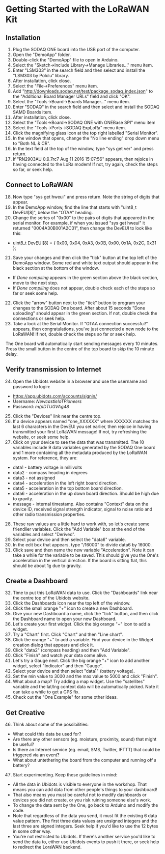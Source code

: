 Getting Started with the LoRaWAN Kit
====================================

Installation
------------

1. Plug the SODAQ ONE board into the USB port of the computer.
2. Open the "DemoApp" folder.
3. Double-click the "DemoApp" file to open in Arduino.
4. Select the "Sketch->Include Library->Manage Libraries..." menu item.
5. Enter "LSM303" in the search field and then select and install the "LSM303 by Pololu" library.
6. After installation, click close.
7. Select the "File->Preferences" menu item.
8. Add "http://downloads.sodaq.net/test/package_sodaq_index.json" to the "Additional Board Manager URLs" field and click "OK".
9. Select the "Tools->Board->Boards Manager..." menu item.
10. Enter "SODAQ" in the search field and then select and install the SODAQ SAMD Boards item.
11. After installation, click close.
12. Select the "Tools->Board->SODAQ ONE with ONEBase SPI" menu item
13. Select the "Tools->Ports->SODAQ ExpLoRa" menu item.
14. Click the magnifying glass icon at the top right labelled "Serial Monitor".
15. In the window that opens, change the "No line ending" drop down menu to "Both NL & CR".
16. In the text field at the top of the window, type "sys get ver" and press return.
17. If "RN2903AU 0.9.7rc7 Aug 11 2016 15:07:56" appears, then rejoice in having connected to the LoRa modem! If not, try again, check the steps so far, or seek help.


Connect to LoRaWAN
------------------

18. Now type "sys get hweui" and press return. Note the string of digits that appear.
19. In the DemoApp window, find the line that starts with "uint8_t DevEUI[8]", below the "OTAA" heading.
20. Change the series of "0x00" to the pairs of digits that appeared in the serial monitor. For example, if when you issued "sys get hweui" it returned "0004A30B001A2C31", then change the DevEUI to look like this:
* uint8_t DevEUI[8] = { 0x00, 0x04, 0xA3, 0x0B, 0x00, 0x1A, 0x2C, 0x31 };
21. Save your changes and then click the "tick" button at the top left of the DemoApp window.
Some red and white text output should appear in the black section at the bottom of the window.
* If *Done compiling* appears in the green section above the black section, move to the next step.
* If *Done compiling* does not appear, double check each of the steps so far or seek some help.
22. Click the "arrow" button next to the "tick" button to program your changes to the SODAQ One board. After about 15 seconds "Done uploading" should appear in the green section. If not, double check the connections or seek help.
23. Take a look at the Serial Monitor. If "OTAA connection successful!" appears, then congratulations, you've just connected a new node to the LoRaWAN! If not, double check the steps so far or seek help.

The One board will automatically start sending messages every 10 minutes. Press the small button in the centre of the top board to skip the 10 minute delay.

Verify transmission to Internet
-------------------------------

24. Open the Ubidots website in a browser and use the username and password to login:
* https://app.ubidots.com/accounts/signin/
* Username: _NewcastleIoTPioneers_
* Password: _m(pDTUGVAg48_
25. Click the "Devices" link near the centre top.
26. If a device appears named "one_XXXXXX" where XXXXXX matches the last 6 characters in the DevEUI you set earlier, then rejoice in having transmitted your first LoRaWAN message! If not, try refreshing the website, or seek some help.
27. Click on your device to see the data that was transmitted. The 10 variables include 9 data variables generated by the SODAQ One board and 1 more containing all the metadata produced by the LoRaWAN system. For reference, they are:
* data1 - battery voltage in millivolts
* data2 - compass heading in degrees
* data3 - not assigned
* data4 - acceleration in the left right board direction.
* data5 - acceleration in the top bottom board direction.
* data6 - acceleration in the up down board direction. Should be high due to gravity.
* message - internal timestamp. Also contains "Context" data on the device ID, received signal strength indicator, signal to noise ratio and other radio transmission properties.

28. These raw values are a little hard to work with, so let's create some friendlier variables. Click the "Add Variable" box at the end of the variables and select "Derived".
29. Select your device and then select the "data6" variable.
30. In the edit box that appears, type "/16000" to divide data6 by 16000.
31. Click save and then name the new variable "Acceleration". Note it can take a while for the variable to be saved. This should give you the One's acceleration in the vertical direction. If the board is sitting flat, this should be about 1g due to gravity.


Create a Dashboard
------------------

32. Time to put this LoRaWAN data to use. Click the "Dashboards" link near the centre top of the Ubidots website.
33. Click the Dashboards icon near the top left of the window.
34. Click the small orange "+" icon to create a new Dashboard.
35. Give your new Dashboard a name, click the "tick" button, and then click the Dashboard name to open your new Dashboard.
36. Let's create your first widget. Click the big orange "+" icon to add a widget.
37. Try a "Chart" first. Click "Chart" and then "Line chart".
38. Click the orange "+" to add a variable. Find your device in the Widget creation dialog that appears and click it.
39. Click "data2" (compass heading) and then "Add Variable".
40. Click "Finish" and watch your data come alive.
41. Let's try a Gauge next. Click the big orange "+" icon to add another widget, select "Indicator" and then "Gauge".
42. Select your device and then select "data1" (battery voltage).
43. Set the min value to 3000 and the max value to 5000 and click "Finish".
44. What about a map? Try adding a map widget. Use the "satellites" variable and the lat/lng context data will be automatically picked. Note it can take a while to get a GPS fix.
45. Check out the "One Example" for some other ideas.


Get Creative
------------

46. Think about some of the possibilities:
* What could this data be used for?
* Are there any other sensors (eg. moisture, proximity, sound) that might be useful?
* Is there an Internet service (eg. email, SMS, Twitter, IFTTT) that could be triggered via an event?
* What about untethering the board from the computer and running off a battery?


47. Start experimenting. Keep these guidelines in mind:
* All the data in Ubidots is visible to everyone in the workshop. That means you can add data from other people's things to your dashboard!
* That also means you must be careful not to modify dashboards or devices you did not create, or you risk ruining someone else's work.
* To change the data sent by the One, go back to Arduino and modify the code.
* Note that regardless of the data you send, it must fit the existing 6 data value pattern. The first three data values are unsigned integers and the last three are signed integers. Seek help if you'd like to use the 12 bytes in some other way.
* You're not restricted to Ubidots. If there's another service you'd like to send the data to, either use Ubidots events to push it there, or seek help to redirect the LoraWAN backend.
